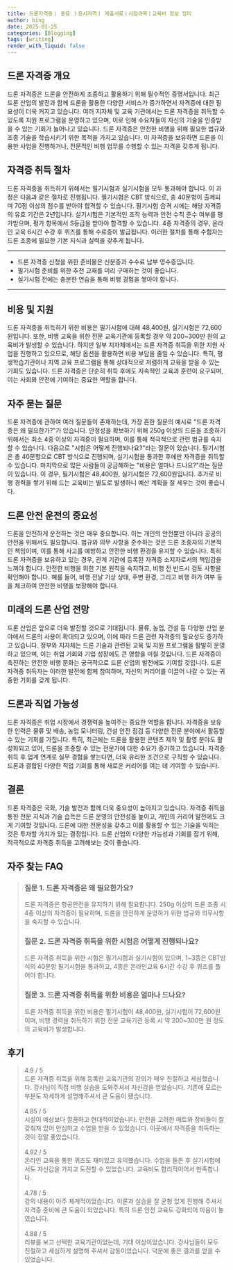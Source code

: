 ```yaml
---
title: 드론자격증ㅣ 종류 ㅣ응시자격ㅣ 제출서류ㅣ시험과목ㅣ교육비 정보 정리
author: bing
date: 2025-01-25
categories: [Blogging]
tags: [writing]
render_with_liquid: false
---
```



<h2 id='드론 자격증 개요'>드론 자격증 개요</h2>

<p>드론 자격증은 드론을 안전하게 조종하고 활용하기 위해 필수적인 증명서입니다. 최근 드론 산업의 발전과 함께 드론을 활용한 다양한 서비스가 증가하면서 자격증에 대한 필요성이 더욱 커지고 있습니다. 여러 지자체 및 교육 기관에서는 드론 자격증을 취득할 수 있도록 지원 프로그램을 운영하고 있으며, 이로 인해 수요자들이 자신의 기술을 인증받을 수 있는 기회가 늘어나고 있습니다. 드론 자격증은 안전한 비행을 위해 필요한 법규와 조종 기술을 학습시키기 위한 목적을 가지고 있습니다. 이 자격증을 보유하면 드론을 이용한 사업을 진행하거나, 전문적인 비행 업무를 수행할 수 있는 자격을 갖추게 됩니다.</p>

<h2 id='자격증 취득 절차'>자격증 취득 절차</h2>

<p>드론 자격증을 취득하기 위해서는 필기시험과 실기시험을 모두 통과해야 합니다. 이 과정은 다음과 같은 절차로 진행됩니다. 필기시험은 CBT 방식으로, 총 40문항이 출제되며 70점 이상의 점수를 받아야 합격할 수 있습니다. 필기시험 合격 시에는 해당 자격증의 유효 기간은 2년입니다. 실기시험은 기본적인 조작 능력과 안전 수칙 준수 여부를 평가받으며, 평가 항목에서 S등급을 받아야 합격할 수 있습니다. 4종 자격증의 경우, 온라인 교육 6시간 수강 후 퀴즈를 통해 수료증이 발급됩니다. 이러한 절차를 통해 수험자는 드론 조종에 필요한 기본 지식과 실력을 갖추게 됩니다.</p>

<hr />

<ul>
    <li>드론 자격증 신청을 위한 준비물은 신분증과 수수료 납부 영수증입니다.</li>
    <li>필기시험 준비를 위한 추천 교재를 미리 구매하는 것이 좋습니다.</li>
    <li>실기시험 전에는 충분한 연습을 통해 비행 경험을 쌓아야 합니다.</li>
</ul>

<hr />

<h2 id='비용 및 지원'>비용 및 지원</h2>

<p>드론 자격증을 취득하기 위한 비용은 필기시험에 대해 48,400원, 실기시험은 72,600원입니다. 또한, 비행 교육을 위한 전문 교육기관에 등록할 경우 약 200~300만 원의 교육비가 발생할 수 있습니다. 하지만 일부 지자체에서는 드론 자격증 취득을 위한 지원 사업을 진행하고 있으므로, 해당 옵션을 활용하면 비용 부담을 줄일 수 있습니다. 특히, 평생학습기관이나 지역 교육 프로그램을 통해 상대적으로 저렴하게 교육을 받을 수 있는 기회도 있습니다. 드론 자격증은 단순히 취득 후에도 지속적인 교육과 훈련이 요구되며, 이는 사회와 안전에 기여하는 중요한 역할을 합니다.</p>

<h2 id='자주 묻는 질문'>자주 묻는 질문</h2>

<p>드론 자격증에 관하여 여러 질문들이 존재하는데, 가장 흔한 질문의 예시로 "드론 자격증은 왜 필요한가?"가 있습니다. 안정성을 확보하기 위해 250g 이상의 드론을 조종하기 위해서는 최소 4종 이상의 자격증이 필요하며, 이를 통해 적극적으로 관련 법규를 숙지할 수 있습니다. 다음으로 "시험은 어떻게 진행되나요?"라는 질문이 있습니다. 필기시험은 총 40문항으로 CBT 방식으로 진행되며, 실기시험을 통과한 후에만 자격증을 취득할 수 있습니다. 마지막으로 많은 사람들이 궁금해하는 "비용은 얼마나 드나요?"라는 질문이 있습니다. 이 경우, 필기시험은 48,400원, 실기시험은 72,600원입니다. 추가로 비행 경력을 쌓기 위해 드는 교육비는 별도로 발생하니 예산 계획을 잘 세우는 것이 좋습니다.</p>

<h2 id='드론 안전 운전의 중요성'>드론 안전 운전의 중요성</h2>

<p>드론을 안전하게 운전하는 것은 매우 중요합니다. 이는 개인의 안전뿐만 아니라 공공의 안전을 위해서도 필요합니다. 법규와 의무 사항을 준수하는 것은 드론 조종자의 기본적인 책임이며, 이를 통해 사고를 예방하고 안전한 비행 환경을 유지할 수 있습니다. 특히 드론 자격증을 보유하고 있는 경우, 관계 기관에 등록된 자격증 소지자로서의 책임감을 느껴야 합니다. 안전한 비행을 위한 기본 원칙을 숙지하고, 비행 전 반드시 검토 사항을 확인해야 합니다. 예를 들어, 비행 전날 기상 상태, 주변 환경, 그리고 비행 허가 여부 등을 체크하여 안전한 비행을 보장해야 합니다.</p>

<h2 id='미래의 드론 산업 전망'>미래의 드론 산업 전망</h2>

<p>드론 산업은 앞으로 더욱 발전할 것으로 기대됩니다. 물류, 농업, 건설 등 다양한 산업 분야에서 드론의 사용이 확대되고 있으며, 이에 따라 드론 관련 자격증의 필요성도 증가하고 있습니다. 정부와 지자체는 드론 기술과 관련된 교육 및 지원 프로그램을 활발히 운영하고 있으며, 이는 취업 기회와 기업 성장에도 큰 영향을 미칠 것입니다. 드론 자격증이 촉진하는 안전한 비행 문화는 궁극적으로 드론 산업의 발전에도 기여할 것입니다. 드론 자격증 취득자는 이러한 발전에 함께 참여하며, 자신의 커리어를 이끌어 나갈 수 있는 귀중한 기회를 갖게 됩니다.</p>

<h2 id='드론과 직업 가능성'>드론과 직업 가능성</h2>

<p>드론 자격증은 취업 시장에서 경쟁력을 높여주는 중요한 역할을 합니다. 자격증을 보유한 인력은 물류 및 배송, 농업 모니터링, 건설 안전 점검 등 다양한 전문 분야에서 활동할 수 있는 기회를 가집니다. 특히, 최근에는 드론을 활용한 콘텐츠 제작 및 촬영 분야도 활성화되고 있어, 드론을 조종할 수 있는 전문가에 대한 수요가 증가하고 있습니다. 자격증 취득 후 업계 연계로 실무 경험을 쌓는다면, 더욱 유리한 조건으로 구직할 수 있습니다. 드론과 결합된 다양한 직업 기회를 통해 새로운 커리어를 여는 데 기여할 수 있습니다.</p>

<h2 id='결론'>결론</h2>

<p>드론 자격증은 국화, 기술 발전과 함께 더욱 중요성이 높아지고 있습니다. 자격증 취득을 통한 전문 지식과 기술 습득은 드론 운영의 안전성을 높이고, 개인의 커리어 발전에도 크게 기여할 것입니다. 드론에 대한 전문성을 갖추고 이를 활용할 수 있는 기술을 익히는 것은 투자할 가치가 있는 결정입니다. 드론 산업의 다양한 가능성과 기회를 잡기 위해, 적극적으로 자격증 취득을 고려해보는 것이 좋습니다.</p>


<h2 id='자주_찾는_FAQ'>자주 찾는 FAQ</h2>
<div itemscope="" itemtype="https://schema.org/FAQPage">
<blockquote>
<div itemscope="" itemprop="mainEntity" itemtype="https://schema.org/Question">
<h3 itemprop="name">질문 1. 드론 자격증은 왜 필요한가요?</h3>
<div itemscope="" itemprop="acceptedAnswer" itemtype="https://schema.org/Answer">
<span itemprop="text">
<p>드론 자격증은 항공안전을 유지하기 위해 필요합니다. 250g 이상의 드론 조종 시 4종 이상의 자격증이 필요하며, 드론을 안전하게 운영하기 위한 법규와 의무사항을 숙지할 수 있습니다.</p>
</span>
</div>
</div>
<div itemscope="" itemprop="mainEntity" itemtype="https://schema.org/Question">
<h3 itemprop="name">질문 2. 드론 자격증 취득을 위한 시험은 어떻게 진행되나요?</h3>
<div itemscope="" itemprop="acceptedAnswer" itemtype="https://schema.org/Answer">
<span itemprop="text">
<p>드론 자격증 취득을 위한 시험은 필기시험과 실기시험이 있으며, 1~3종은 CBT방식의 40문항 필기시험을 통과하고, 4종은 온라인교육 6시간 수강 후 퀴즈를 풀어야 합니다.</p>
</span>
</div>
</div>
<div itemscope="" itemprop="mainEntity" itemtype="https://schema.org/Question">
<h3 itemprop="name">질문 3. 드론 자격증 취득을 위한 비용은 얼마나 드나요?</h3>
<div itemscope="" itemprop="acceptedAnswer" itemtype="https://schema.org/Answer">
<span itemprop="text">
<p>드론 자격증 취득을 위한 비용은 필기시험이 48,400원, 실기시험이 72,600원이며, 비행 경력을 취득하기 위한 전문 교육기관 등록 시 약 200~300만 원 정도의 교육비가 발생합니다.</p>
</span>
</div>
</div>
</blockquote>
</div>
<h2 id='후기'>후기</h2>
<div itemscope itemtype="https://schema.org/Product">
  <blockquote>
  <div itemprop="review" itemscope itemtype="https://schema.org/Review">
      <div itemprop="reviewRating" itemscope itemtype="https://schema.org/Rating"> <span itemprop="ratingValue">4.9</span> / <span itemprop="bestRating">5</span> </div>
      <span itemprop="reviewBody">드론 자격증 취득을 위해 등록한 교육기관의 강의가 매우 친절하고 세심했습니다. 강사님이 직접 비행 실습을 도와주셔서 자신감을 얻었습니다. 기존에 모르는 부분도 자세하게 설명해주셔서 큰 도움이 됐습니다.</span>
  </div>
  <br>
  <div itemprop="review" itemscope itemtype="https://schema.org/Review">
      <div itemprop="reviewRating" itemscope itemtype="https://schema.org/Rating"> <span itemprop="ratingValue">4.85</span> / <span itemprop="bestRating">5</span> </div>
      <span itemprop="reviewBody">시설이 예상보다 깔끔하고 현대적이었습니다. 안전을 고려한 매트와 장비들이 잘 갖춰져 있어 안심하고 수업을 받을 수 있었습니다. 이곳에서 자격증을 취득하는 것이 정말 좋았습니다.</span>
  </div>
  <br>
  <div itemprop="review" itemscope itemtype="https://schema.org/Review">
      <div itemprop="reviewRating" itemscope itemtype="https://schema.org/Rating"> <span itemprop="ratingValue">4.92</span> / <span itemprop="bestRating">5</span> </div>
      <span itemprop="reviewBody">온라인 교육을 통한 퀴즈도 재미있고 유익했습니다. 수업을 들은 후 실기시험에서도 자신감을 가지고 도전할 수 있었습니다. 교육비도 합리적이어서 만족합니다.</span>
  </div>
  <br>
  <div itemprop="review" itemscope itemtype="https://schema.org/Review">
      <div itemprop="reviewRating" itemscope itemtype="https://schema.org/Rating"> <span itemprop="ratingValue">4.78</span> / <span itemprop="bestRating">5</span> </div>
      <span itemprop="reviewBody">강의 내용이 아주 체계적이었습니다. 이론과 실습을 잘 균형 있게 진행해 주셔서 자격증 준비에 큰 도움이 되었습니다. 특히 드론 안전 교육도 강화되어 마음이 놓였습니다.</span>
  </div>
  <br>
  <div itemprop="review" itemscope itemtype="https://schema.org/Review">
      <div itemprop="reviewRating" itemscope itemtype="https://schema.org/Rating"> <span itemprop="ratingValue">4.88</span> / <span itemprop="bestRating">5</span> </div>
      <span itemprop="reviewBody">리뷰를 보고 선택한 교육기관이었는데, 기대 이상이었습니다. 강사님들이 모두 친절하고 세심하게 설명해 주셔서 감동이었습니다. 덕분에 좋은 결과를 얻을 수 있었습니다.</span>
  </div>
  </blockquote>
</div>
